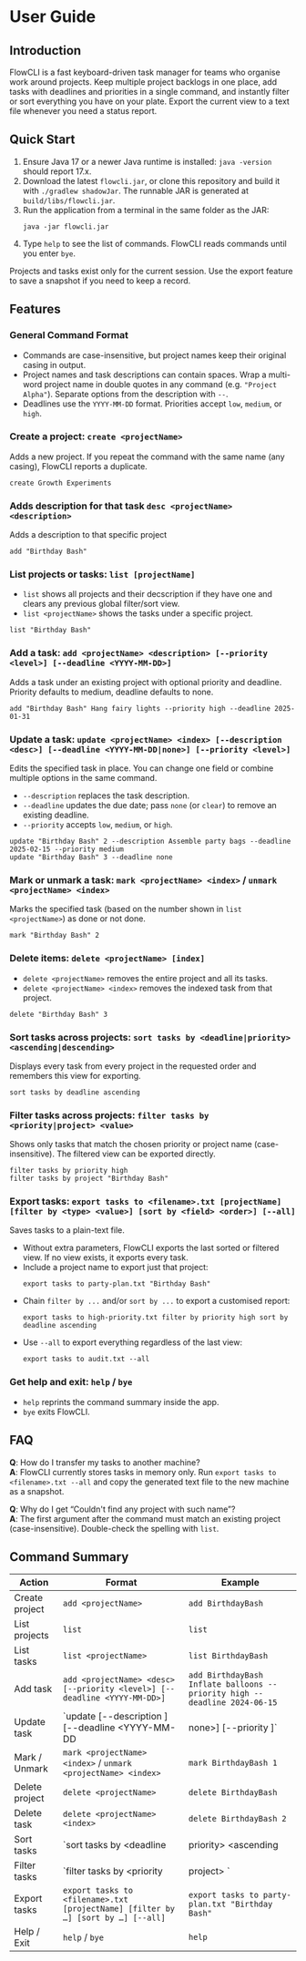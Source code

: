 # User Guide

## Introduction

FlowCLI is a fast keyboard-driven task manager for teams who organise work around projects. Keep multiple project backlogs in one place, add tasks with deadlines and priorities in a single command, and instantly filter or sort everything you have on your plate. Export the current view to a text file whenever you need a status report.

## Quick Start

1. Ensure Java 17 or a newer Java runtime is installed: `java -version` should report 17.x.
2. Download the latest `flowcli.jar`, or clone this repository and build it with `./gradlew shadowJar`. The runnable JAR is generated at `build/libs/flowcli.jar`.
3. Run the application from a terminal in the same folder as the JAR:
   ```
   java -jar flowcli.jar
   ```
4. Type `help` to see the list of commands. FlowCLI reads commands until you enter `bye`.

Projects and tasks exist only for the current session. Use the export feature to save a snapshot if you need to keep a record.

## Features

### General Command Format

- Commands are case-insensitive, but project names keep their original casing in output.
- Project names and task descriptions can contain spaces. Wrap a multi-word project name in double quotes in any command (e.g. `"Project Alpha"`). Separate options from the description with `--`.
- Deadlines use the `YYYY-MM-DD` format. Priorities accept `low`, `medium`, or `high`.

### Create a project: `create <projectName>`

Adds a new project. If you repeat the command with the same name (any casing), FlowCLI reports a duplicate.
```
create Growth Experiments
```
### Adds description for that task `desc <projectName> <description>`

Adds a description to that specific project
```
add "Birthday Bash"
```

### List projects or tasks: `list [projectName]`

- `list` shows all projects and their decscription if they have one and clears any previous global filter/sort view.
- `list <projectName>` shows the tasks under a specific project.

```
list "Birthday Bash"
```

### Add a task: `add <projectName> <description> [--priority <level>] [--deadline <YYYY-MM-DD>]`

Adds a task under an existing project with optional priority and deadline. Priority defaults to medium, deadline defaults to none.

```
add "Birthday Bash" Hang fairy lights --priority high --deadline 2025-01-31
```

### Update a task: `update <projectName> <index> [--description <desc>] [--deadline <YYYY-MM-DD|none>] [--priority <level>]`

Edits the specified task in place. You can change one field or combine multiple options in the same command.

- `--description` replaces the task description.
- `--deadline` updates the due date; pass `none` (or `clear`) to remove an existing deadline.
- `--priority` accepts `low`, `medium`, or `high`.

```
update "Birthday Bash" 2 --description Assemble party bags --deadline 2025-02-15 --priority medium
update "Birthday Bash" 3 --deadline none
```

### Mark or unmark a task: `mark <projectName> <index>` / `unmark <projectName> <index>`

Marks the specified task (based on the number shown in `list <projectName>`) as done or not done.

```
mark "Birthday Bash" 2
```

### Delete items: `delete <projectName> [index]`

- `delete <projectName>` removes the entire project and all its tasks.
- `delete <projectName> <index>` removes the indexed task from that project.

```
delete "Birthday Bash" 3
```

### Sort tasks across projects: `sort tasks by <deadline|priority> <ascending|descending>`

Displays every task from every project in the requested order and remembers this view for exporting.

```
sort tasks by deadline ascending
```

### Filter tasks across projects: `filter tasks by <priority|project> <value>`

Shows only tasks that match the chosen priority or project name (case-insensitive). The filtered view can be exported directly.

```
filter tasks by priority high
filter tasks by project "Birthday Bash"
```

### Export tasks: `export tasks to <filename>.txt [projectName] [filter by <type> <value>] [sort by <field> <order>] [--all]`

Saves tasks to a plain-text file.

- Without extra parameters, FlowCLI exports the last sorted or filtered view. If no view exists, it exports every task.
- Include a project name to export just that project:
  ```
  export tasks to party-plan.txt "Birthday Bash"
  ```
- Chain `filter by ...` and/or `sort by ...` to export a customised report:
  ```
  export tasks to high-priority.txt filter by priority high sort by deadline ascending
  ```
- Use `--all` to export everything regardless of the last view:
  ```
  export tasks to audit.txt --all
  ```

### Get help and exit: `help` / `bye`

- `help` reprints the command summary inside the app.
- `bye` exits FlowCLI.

## FAQ

**Q**: How do I transfer my tasks to another machine?  
**A**: FlowCLI currently stores tasks in memory only. Run `export tasks to <filename>.txt --all` and copy the generated text file to the new machine as a snapshot.

**Q**: Why do I get “Couldn't find any project with such name”?  
**A**: The first argument after the command must match an existing project (case-insensitive). Double-check the spelling with `list`.

## Command Summary

| Action | Format | Example |
| --- | --- | --- |
| Create project | `add <projectName>` | `add BirthdayBash` |
| List projects | `list` | `list` |
| List tasks | `list <projectName>` | `list BirthdayBash` |
| Add task | `add <projectName> <desc> [--priority <level>] [--deadline <YYYY-MM-DD>]` | `add BirthdayBash Inflate balloons --priority high --deadline 2024-06-15` |
| Update task | `update <projectName> <index> [--description <desc>] [--deadline <YYYY-MM-DD|none>] [--priority <level>]` | `update BirthdayBash 1 --priority medium` |
| Mark / Unmark | `mark <projectName> <index>` / `unmark <projectName> <index>` | `mark BirthdayBash 1` |
| Delete project | `delete <projectName>` | `delete BirthdayBash` |
| Delete task | `delete <projectName> <index>` | `delete BirthdayBash 2` |
| Sort tasks | `sort tasks by <deadline|priority> <ascending|descending>` | `sort tasks by priority descending` |
| Filter tasks | `filter tasks by <priority|project> <value>` | `filter tasks by priority medium` |
| Export tasks | `export tasks to <filename>.txt [projectName] [filter by …] [sort by …] [--all]` | `export tasks to party-plan.txt "Birthday Bash"` |
| Help / Exit | `help` / `bye` | `help` |
